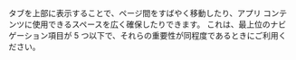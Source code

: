 ﻿タブを上部に表示することで、ページ間をすばやく移動したり、アプリ コンテンツに使用できるスペースを広く確保したりできます。
これは、最上位のナビゲーション項目が 5 つ以下で、それらの重要性が同程度であるときにご利用ください。